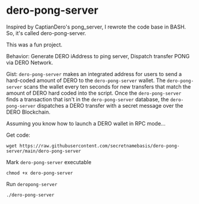 # dero-pong-server
Inspired by CaptianDero's pong_server, I rewrote the code base in BASH. So, it's called dero-pong-server. 

This was a fun project.

Behavior:
Generate DERO iAddress to ping server,
Dispatch transfer PONG via DERO Network.

Gist:
`dero-pong-server` makes an integrated address for users to send a hard-coded amount of DERO to the `dero-pong-server` wallet. The `dero-pong-server` scans the wallet every ten seconds for new transfers that match the amount of DERO hard coded into the script. Once the `dero-pong-server` finds a transaction that isn't in the `dero-pong-server` database, the `dero-pong-server` dispatches a DERO transfer with a secret message over the DERO Blockchain.

Assuming you know how to launch a DERO wallet in RPC mode...

Get code:
```
wget https://raw.githubusercontent.com/secretnamebasis/dero-pong-server/main/dero-pong-server
```
Mark `dero-pong-server` executable 
```
chmod +x dero-pong-server
```
Run `deropong-server`
```
./dero-pong-server
```

